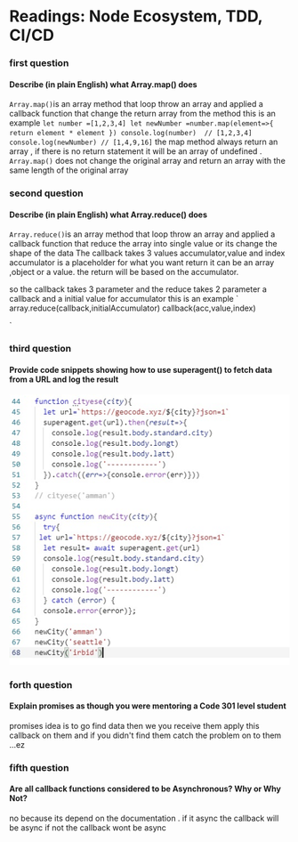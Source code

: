 # Readings: Node Ecosystem, TDD, CI/CD

### first question
#### Describe (in plain English) what Array.map() does
` Array.map() `is an array method that loop throw an array and applied a callback function that change the return array from the method 
this is an example 
`
let number =[1,2,3,4]
let newNumber =number.map(element=>{
    return element * element
})
console.log(number)  // [1,2,3,4]
console.log(newNumber) // [1,4,9,16]
`
the map method always return an array , if there is no return statement it will be an array of undefined .
` Array.map() ` does not change the original array and return  an array with the same length of the original array



### second question
#### Describe (in plain English) what Array.reduce() does
` Array.reduce() `is an array method that loop throw an array and applied a callback function that reduce the array into  single value or its change the shape of the data 
 The callback takes 3 values accumulator,value and index
accumulator is a placeholder for what you want return it can be an array ,object or a value.
the return will be based on the accumulator.

so the callback takes 3 parameter and the reduce takes 2 parameter 
a callback and a initial value for accumulator
this is an example 
`
array.reduce(callback,initialAccumulator)
callback(acc,value,index)

`


### third question
#### Provide code snippets showing how to use superagent() to fetch data from a URL and log the result
![Alt text](image/immmm.jpg)



### forth question
#### Explain promises as though you were mentoring a Code 301 level student
promises idea is to go find data then we you receive them apply this callback on them and if you didn't find them catch the problem on to them ...ez


### fifth question
#### Are all callback functions considered to be Asynchronous? Why or Why Not?
no because its depend on the documentation . if it async the callback will be async if not the callback wont be async





